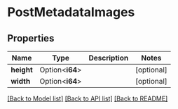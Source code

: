 # PostMetadataImages

## Properties

Name | Type | Description | Notes
------------ | ------------- | ------------- | -------------
**height** | Option<**i64**> |  | [optional]
**width** | Option<**i64**> |  | [optional]

[[Back to Model list]](../README.md#documentation-for-models) [[Back to API list]](../README.md#documentation-for-api-endpoints) [[Back to README]](../README.md)


